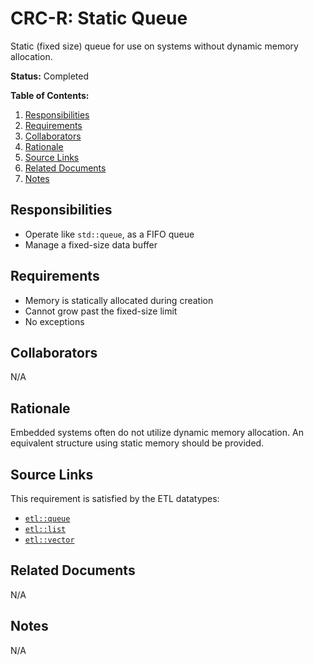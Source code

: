 # CRC-R: Static Queue

Static (fixed size) queue for use on systems without dynamic memory allocation.

**Status:** Completed

**Table of Contents:**

1. [Responsibilities](#responsibilities)
2. [Requirements](#requirements)
3. [Collaborators](#collaborators)
4. [Rationale](#rationale)
5. [Source Links](#source-links)
6. [Related Documents](#related-documents)
7. [Notes](#notes)

## Responsibilities

* Operate like `std::queue`, as a FIFO queue
* Manage a fixed-size data buffer

## Requirements

* Memory is statically allocated during creation
* Cannot grow past the fixed-size limit
* No exceptions

## Collaborators

N/A

## Rationale

Embedded systems often do not utilize dynamic memory allocation. An equivalent structure using static memory should be provided.

## Source Links

This requirement is satisfied by the ETL datatypes:

* [`etl::queue`](../../../../src/stdlibs/etl/include/etl/queue.h)
* [`etl::list`](../../../../src/stdlibs/etl/include/etl/list.h)
* [`etl::vector`](../../../../src/stdlibs/etl/include/etl/vector.h)

## Related Documents

N/A

## Notes

N/A
